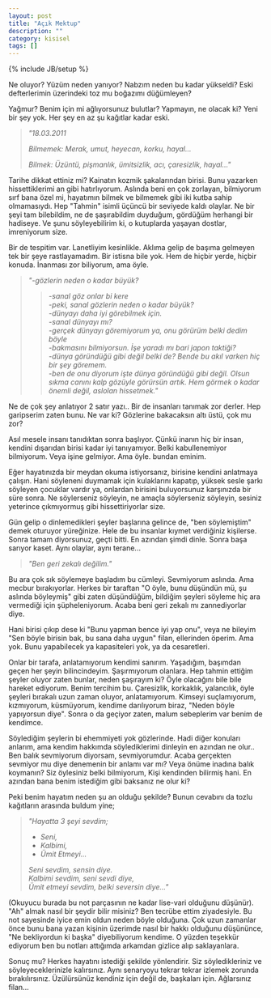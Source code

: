 ```yaml
---
layout: post
title: "Açık Mektup"
description: ""
category: kisisel 
tags: []
---
```

{% include JB/setup %}

  Ne oluyor? Yüzüm neden yanıyor? Nabzım neden bu kadar yükseldi? 
Eski defterlerimin üzerindeki toz mu boğazımı düğümleyen? 
  
  Yağmur? Benim için mi ağlıyorsunuz bulutlar? Yapmayın, ne olacak ki? Yeni bir şey yok.
Her şey en az şu kağıtlar kadar eski.

> _"18.03.2011_
>
>_Bilmemek: Merak, umut, heyecan, korku, hayal..._ 
>
>_Bilmek: Üzüntü, pişmanlık, ümitsizlik, acı, çaresizlik, hayal..."_

  Tarihe dikkat ettiniz mi? Kainatın kozmik şakalarından birisi. Bunu yazarken hissettiklerimi
an gibi hatırlıyorum. Aslında beni en çok zorlayan, bilmiyorum sırf bana özel mi, hayatımın bilmek ve bilmemek
gibi iki kutba sahip olmamasıydı. Hep "Tahmin" isimli üçüncü bir seviyede kaldı olaylar. Ne bir şeyi tam bilebildim, ne de şaşırabildim duyduğum, gördüğüm herhangi bir hadiseye. Ve şunu söyleyebilirim ki, o kutuplarda yaşayan dostlar, imreniyorum size.

  Bir de tespitim var. Lanetliyim kesinlikle. Aklıma gelip de başıma gelmeyen tek bir şeye rastlayamadım. 
Bir istisna bile yok. Hem de hiçbir yerde, hiçbir konuda. İnanması zor biliyorum, ama öyle.


>_"-gözlerin neden o kadar büyük?_   
>>_-sanal göz onlar bi kere_   
>_-peki, sanal gözlerin neden o kadar büyük?_   
>>_-dünyayı daha iyi görebilmek için._   
>_-sanal dünyayı mı?_   
>>_-gerçek dünyayı göremiyorum ya, onu görürüm belki dedim böyle_   
>_-bakmasını bilmiyorsun. İşe yaradı mı bari japon taktiği?_   
>>_-dünya göründüğü gibi değil belki de? Bende bu akıl varken hiç bir şey göremem._   
>_-ben de onu diyorum işte dünya göründüğü gibi değil. Olsun sıkma canını kalp gözüyle görürsün artık._
>_Hem görmek o kadar önemli değil, aslolan hissetmek."_

  Ne de çok şey anlatıyor 2 satır yazı.. Bir de insanları tanımak zor derler. Hep garipserim zaten bunu. 
Ne var ki? Gözlerine bakacaksın altı üstü, çok mu zor?

  Asıl mesele insanı tanıdıktan sonra başlıyor. Çünkü inanın hiç bir insan, kendini dışarıdan birisi kadar iyi
tanıyamıyor. Belki kabullenemiyor bilmiyorum. Veya işine gelmiyor. Ama öyle. bundan eminim. 
  
  Eğer hayatınızda bir meydan okuma istiyorsanız, birisine kendini anlatmaya çalışın. Hani söyleneni duymamak
için kulaklarını kapatıp, yüksek sesle şarkı söyleyen çocuklar vardır ya, onlardan birisini buluyorsunuz
karşınızda bir süre sonra. Ne söylerseniz söyleyin, ne amaçla söylerseniz söyleyin, sesiniz yeterince çıkmıyormuş gibi hissettiriyorlar size.

  Gün gelip o dinlemedikleri şeyler başlarına gelince de, "ben söylemiştim" demek oturuyor yüreğinize. Hele de bu
insanlar kıymet verdiğiniz kişilerse. Sonra tamam diyorsunuz, geçti bitti. En azından şimdi dinle. Sonra başa
sarıyor kaset. Aynı olaylar, aynı terane...

>_"Ben geri zekalı değilim."_  

  Bu ara çok sık söylemeye başladım bu cümleyi. Sevmiyorum aslında. Ama mecbur bırakıyorlar. Herkes bir taraftan
"O öyle, bunu düşündün mü, şu aslında böyleymiş" gibi zaten düşündüğüm, bildiğim şeyleri söyleme hiç ara vermediği için şüpheleniyorum. Acaba beni geri zekalı mı zannediyorlar diye.

  Hani birisi çıkıp dese ki "Bunu yapman bence iyi yap onu", veya ne bileyim "Sen böyle birisin bak, bu sana daha
uygun" filan, ellerinden öperim. Ama yok. Bunu yapabilecek ya kapasiteleri yok, ya da cesaretleri.

  Onlar bir tarafa, anlatamıyorum kendimi sanırım. Yaşadığım, başımdan geçen her şeyin bilincindeyim. 
Şaşırmıyorum olanlara. Hep tahmin ettiğim şeyler oluyor zaten bunlar, neden şaşırayım ki? 
Öyle olacağını bile bile hareket ediyorum. Benim tercihim bu. Çaresizlik, korkaklık, yalancılık, öyle şeyleri
bırakalı uzun zaman oluyor, anlatamıyorum. Kimseyi suçlamıyorum, kızmıyorum, küsmüyorum, kendime darılıyorum 
biraz, "Neden böyle yapıyorsun diye". Sonra o da geçiyor zaten, malum sebeplerim var benim de kendimce.

  Söylediğim şeylerin bi ehemmiyeti yok gözlerinde. Hadi diğer konuları anlarım, ama kendim hakkımda
söylediklerimi dinleyin en azından ne olur.. Ben balık sevmiyorum diyorsam, sevmiyorumdur. Acaba gerçekten
sevmiyor mu diye denemenin bir anlamı var mı? Veya önüme inadına balık koymanın? Siz öylesiniz belki bilmiyorum,
Kişi kendinden bilirmiş hani. En azından bana benim istediğim gibi baksanız ne olur ki?

  Peki benim hayatım neden şu an olduğu şekilde? Bunun cevabını da tozlu kağıtların arasında buldum yine;

>_"Hayatta 3 şeyi sevdim;_
>+ _Seni,_
>+ _Kalbimi,_
>+ _Ümit Etmeyi..._   
>
>_Seni sevdim, sensin diye._    
>_Kalbimi sevdim, seni sevdi diye,_    
>_Ümit etmeyi sevdim, belki seversin diye..."_    

  (Okuyucu burada bu not parçasının ne kadar lise-vari olduğunu düşünür).    
"Ah" almak nasıl bir şeydir bilir misiniz? Ben tecrübe ettim ziyadesiyle. Bu not sayesinde iyice emin oldun 
neden böyle olduğuna. Çok uzun zamanlar önce bunu bana yazan kişinin üzerimde nasıl bir hakkı olduğunu 
düşününce, "Ne bekliyordun ki başka" diyebiliyorum kendime. O yüzden teşekkür ediyorum ben bu notları attığımda 
arkamdan gizlice alıp saklayanlara.

Sonuç mu? Herkes hayatını istediği şekilde yönlendirir. Siz söyledikleriniz ve söyleyeceklerinizle kalırsınız.
Aynı senaryoyu tekrar tekrar izlemek zorunda bırakılırsınız. Üzülürsünüz kendiniz için değil de, başkaları için.
Ağlarsınız filan...
